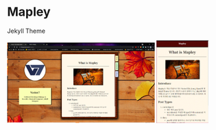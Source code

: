# Mapley
Jekyll Theme

<img src="./readme-assets/main-demo-pc.png" width="68%"> <img src="./readme-assets/main-demo-mobile.GIF" width="24%">
